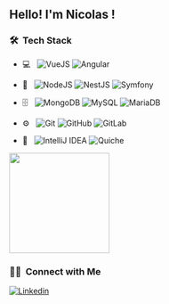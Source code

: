 <h2>Hello! I'm Nicolas !</h2>

<!--<h3>:man_technologist:&nbsp;About Me </h3>-->

<h3> 🛠 &nbsp;Tech Stack</h3>

- 💻 &nbsp;
  ![VueJS](https://img.shields.io/badge/vue.js-4FC08D?style=for-the-badge&logo=vue.js&logoColor=white)
  ![Angular](https://img.shields.io/badge/angular-bd002e?style=for-the-badge&logo=angular&logoColor=white)

- 💾 &nbsp;
  ![NodeJS](https://img.shields.io/badge/node.js-6DA55F?style=for-the-badge&logo=node.js&logoColor=white)
  ![NestJS](https://img.shields.io/badge/nestjs-E0234E?style=for-the-badge&logo=nestjs&logoColor=white)
  ![Symfony](https://img.shields.io/badge/symfony-1956C6?style=for-the-badge&logo=symfony&logoColor=white)
- 🗄 &nbsp;
  ![MongoDB](https://img.shields.io/badge/MongoDB-%234ea94b.svg?style=for-the-badge&logo=mongodb&logoColor=white)
  ![MySQL](https://img.shields.io/badge/mysql-%2300f.svg?style=for-the-badge&logo=mysql&logoColor=white)
  ![MariaDB](https://img.shields.io/badge/MariaDB-003545?style=for-the-badge&logo=mariadb&logoColor=white)
- ⚙️ &nbsp;
  ![Git](https://img.shields.io/badge/git-%23F05033.svg?style=for-the-badge&logo=git&logoColor=white)
  ![GitHub](https://img.shields.io/badge/github-%23121011.svg?style=for-the-badge&logo=github&logoColor=white)
  ![GitLab](https://img.shields.io/badge/gitlab-%23181717.svg?style=for-the-badge&logo=gitlab&logoColor=white)
- 🔧 &nbsp;
  ![IntelliJ IDEA](https://img.shields.io/badge/IntelliJIDEA-000000.svg?style=for-the-badge&logo=intellij-idea&logoColor=white)
  ![Quiche](https://img.shields.io/badge/Quiche-FB4F14?style=for-the-badge)

<a href="https://github.com/Laroche-Nicolas">
  <img height="180em" src="https://github-readme-stats.vercel.app/api/top-langs/?username=Laroche-Nicolas&theme=dark&layout=compact&cache_seconds=86400" />
</a>

<h3> 🤝🏻 &nbsp;Connect with Me </h3>

[![Linkedin](https://img.shields.io/badge/LinkedIn-0077B5?style=for-the-badge&logo=linkedin&logoColor=white&link=https://www.linkedin.com/in/elizedelabrida)](https://www.linkedin.com/in/nicolas-laroche/)
